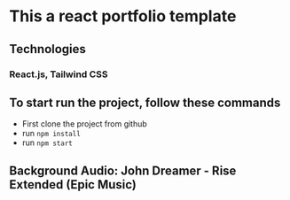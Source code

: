 # This a react portfolio template

## Technologies

### React.js, Tailwind CSS

## To start run the project, follow these commands

- First clone the project from github
- run `npm install`
- run `npm start`

## Background Audio: John Dreamer - Rise Extended (Epic Music)
